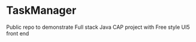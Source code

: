 # TaskManager

Public repo to demonstrate Full stack Java CAP project with Free style UI5 front end
